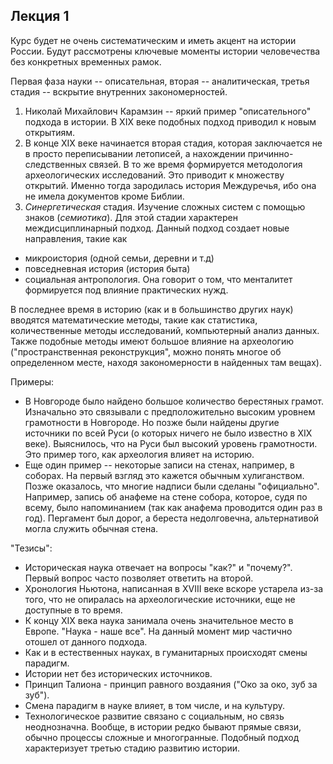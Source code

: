 Лекция 1
--------

Курс будет не очень систематическим и иметь акцент на истории России. Будут рассмотрены ключевые моменты истории человечества без конкретных временных рамок.

Первая фаза науки -- описательная, вторая -- аналитическая, третья стадия -- вскрытие внутренних закономерностей.
1. Николай Михайлович Карамзин -- яркий пример "описательного" подхода в истории. В XIX веке подобных подход приводил к новым открытиям.
2. В конце XIX веке начинается вторая стадия, которая заключается не в просто переписывании летописей, а нахождении причинно-следственных связей. В то же время формируется методология археологических исследований. Это приводит к множеству открытий. Именно тогда зародилась история Междуречья, ибо она не имела документов кроме Библии.
3. *Синергетическая* стадия. Изучение сложных систем с помощью знаков (*семиотика*). Для этой стадии характерен междисциплинарный подход.
Данный подход создает новые направления, такие как
- микроистория (одной семьи, деревни и т.д)
- повседневная история (история быта)
- социальная антропология. Она говорит о том, что менталитет формируется под влияние практических нужд.

В последнее время в историю (как и в большинство других наук) вводятся математические методы, такие как статистика, количественные методы исследований, компьютерный анализ данных. Также подобные методы имеют большое влияние на археологию ("пространственная реконструкция", можно понять многое об определенном месте, находя закономерности в найденных там вещах).

Примеры:
- В Новгороде было найдено большое количество берестяных грамот. Изначально это связывали с предположительно высоким уровнем грамотности в Новгороде. Но позже были найдены другие источники по всей Руси (о которых ничего не было известно в XIX веке). Выяснилось, что на Руси был высокий уровень грамотности. Это пример того, как археология влияет на историю.
- Еще один пример -- некоторые записи на стенах, например, в соборах. На первый взгляд это кажется обычным хулиганством. Позже оказалось, что многие надписи были сделаны "официально". Например, запись об анафеме на стене собора, которое, судя по всему, было напоминанием (так как анафема проводится один раз в год). Пергамент был дорог, а береста недолговечна, альтернативой могла служить обычная стена.

"Тезисы":
- Историческая наука отвечает на вопросы "как?" и "почему?". Первый вопрос часто позволяет ответить на второй.
- Хронология Ньютона, написанная в XVIII веке вскоре устарела из-за того, что не опиралась на археологические источники, еще не доступные в то время.
- К концу XIX века наука занимала очень значительное место в Европе. "Наука - наше все". На данный момент мир частично отошел от данного подхода.
- Как и в естественных науках, в гуманитарных происходят смены парадигм.
- Истории нет без исторических источников.
- Принцип Талиона - принцип равного воздаяния ("Око за око, зуб за зуб").
- Смена парадигм в науке влияет, в том числе, и на культуру.
- Технологическое развитие связано с социальным, но связь неоднозначна. Вообще, в истории редко бывают прямые связи, обычно процессы сложные и многогранные. Подобный подход характеризует третью стадию развитию истории.